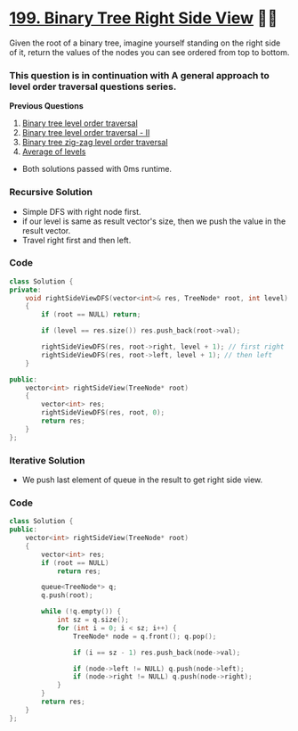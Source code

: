 # [199. Binary Tree Right Side View](https://leetcode.com/problems/binary-tree-right-side-view/) 🌟🌟

Given the root of a binary tree, imagine yourself standing on the right side of it, return the values of the nodes you can see ordered from top to bottom.

### This question is in continuation with **A general approach to level order traversal questions** series.

**Previous Questions**

1. [Binary tree level order traversal](./102_btLevelOrderTraversal.md)
2. [Binary tree level order traversal - II](./107_btLevelOrderTraversalII.md)
3. [Binary tree zig-zag level order traversal](./103_btZigzagLevelOrderTraversal.md)
4. [Average of levels](637_averageOfLevels.md)

-   Both solutions passed with 0ms runtime.

### Recursive Solution

-   Simple DFS with right node first.
-   if our level is same as result vector's size, then we push the value in the result vector.
-   Travel right first and then left.

### Code

```cpp
class Solution {
private:
    void rightSideViewDFS(vector<int>& res, TreeNode* root, int level)
    {
        if (root == NULL) return;

        if (level == res.size()) res.push_back(root->val);

        rightSideViewDFS(res, root->right, level + 1); // first right
        rightSideViewDFS(res, root->left, level + 1); // then left
    }

public:
    vector<int> rightSideView(TreeNode* root)
    {
        vector<int> res;
        rightSideViewDFS(res, root, 0);
        return res;
    }
};
```

### Iterative Solution

-   We push last element of queue in the result to get right side view.

### Code

```cpp
class Solution {
public:
    vector<int> rightSideView(TreeNode* root)
    {
        vector<int> res;
        if (root == NULL)
            return res;

        queue<TreeNode*> q;
        q.push(root);

        while (!q.empty()) {
            int sz = q.size();
            for (int i = 0; i < sz; i++) {
                TreeNode* node = q.front(); q.pop();

                if (i == sz - 1) res.push_back(node->val);

                if (node->left != NULL) q.push(node->left);
                if (node->right != NULL) q.push(node->right);
            }
        }
        return res;
    }
};

```
